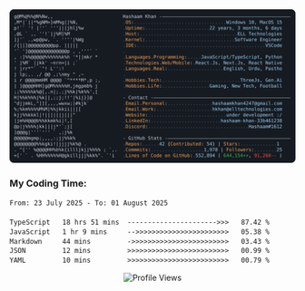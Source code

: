 <a href="https://github.com/HashaamKhan19/HashaamKhan19">
  <picture>
    <source media="(prefers-color-scheme: dark)" srcset="https://raw.githubusercontent.com/HashaamKhan19/HashaamKhan19/main/dark_mode.svg">
    <img alt="Hashaam Khan's GitHub Profile README" src="https://raw.githubusercontent.com/HashaamKhan19/HashaamKhan19/main/dark_mode.svg">
  </picture>
</a>

<h3>My Coding Time:</h1>
<!--START_SECTION:waka-->

```txt
From: 23 July 2025 - To: 01 August 2025

TypeScript   18 hrs 51 mins  ---------------------->>>   87.42 %
JavaScript   1 hr 9 mins     -->>>>>>>>>>>>>>>>>>>>>>>   05.38 %
Markdown     44 mins         ->>>>>>>>>>>>>>>>>>>>>>>>   03.43 %
JSON         12 mins         >>>>>>>>>>>>>>>>>>>>>>>>>   00.99 %
YAML         10 mins         >>>>>>>>>>>>>>>>>>>>>>>>>   00.79 %
```

<!--END_SECTION:waka-->

<p align="center">
  <img src="https://komarev.com/ghpvc/?username=HashaamKhan19&color=grey&style=for-the-badge&abbreviated=true" alt="Profile Views"/>
</p>

